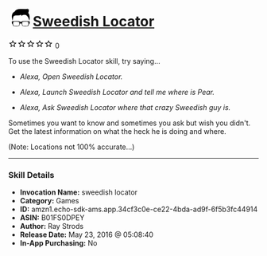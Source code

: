 # &nbsp;<img src="skill_icon" alt="Sweedish Locator icon" width="36"> [Sweedish Locator](http://alexa.amazon.com/#skills/amzn1.echo-sdk-ams.app.34cf3c0e-ce22-4bda-ad9f-6f5b3fc44914)
![0 stars](../../images/ic_star_border_black_18dp_1x.png)![0 stars](../../images/ic_star_border_black_18dp_1x.png)![0 stars](../../images/ic_star_border_black_18dp_1x.png)![0 stars](../../images/ic_star_border_black_18dp_1x.png)![0 stars](../../images/ic_star_border_black_18dp_1x.png) 0

To use the Sweedish Locator skill, try saying...

* *Alexa, Open Sweedish Locator.*

* *Alexa, Launch Sweedish Locator and tell me where is Pear.*

* *Alexa, Ask Sweedish Locator where that crazy Sweedish guy is.*

Sometimes you want to know and sometimes you ask but wish you didn't. Get the latest information on what the heck he is doing and where. 

(Note: Locations not 100% accurate...)

***

### Skill Details

* **Invocation Name:** sweedish locator
* **Category:** Games
* **ID:** amzn1.echo-sdk-ams.app.34cf3c0e-ce22-4bda-ad9f-6f5b3fc44914
* **ASIN:** B01FS0DPEY
* **Author:** Ray Strods
* **Release Date:** May 23, 2016 @ 05:08:40
* **In-App Purchasing:** No
